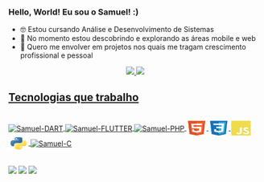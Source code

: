 ### Hello, World! Eu sou o Samuel! :)

- 🤓 Estou cursando Análise e Desenvolvimento de Sistemas
- 📒 No momento estou descobrindo e explorando as áreas mobile e web
- 🚀 Quero me envolver em projetos nos quais me tragam crescimento profissional e pessoal



<div align="center">
  <a href="https://github.com/SamuelLRibeiro">
  <img height="150em" src="https://github-readme-stats.vercel.app/api?username=SamuelLRibeiro&show_icons=true&theme=calm&include_all_commits=true&count_private=true"/>
  <img height="150em" src="https://github-readme-stats.vercel.app/api/top-langs/?username=SamuelLRibeiro&layout=compact&langs_count=7&theme=calm"/>
</div>
    
<div>
  <h2>Tecnologias que trabalho</h2>
</div>
<div style="display: inline_block"><br>
    <img align="center" alt="Samuel-DART" height="30" width="40" src="https://cdn.jsdelivr.net/gh/devicons/devicon/icons/dart/dart-original.svg"/>
    <img align="center" alt="Samuel-FLUTTER" height="30" width="40" src="https://cdn.jsdelivr.net/gh/devicons/devicon/icons/flutter/flutter-original.svg"/>
    <img align="center" alt="Samuel-PHP" height="30" width="40" src="https://cdn.jsdelivr.net/gh/devicons/devicon/icons/php/php-original.svg"/>
    <img align="center" alt="Samuel-HTML" height="30" width="40" src="https://raw.githubusercontent.com/devicons/devicon/master/icons/html5/html5-original.svg">
    <img align="center" alt="Samuel-CSS" height="30" width="40" src="https://raw.githubusercontent.com/devicons/devicon/master/icons/css3/css3-original.svg">
    <img align="center" alt="Samuel-Js" height="30" width="40" src="https://raw.githubusercontent.com/devicons/devicon/master/icons/javascript/javascript-plain.svg">
    <img align="center" alt="Samuel-Python" height="30" width="40" src="https://raw.githubusercontent.com/devicons/devicon/master/icons/python/python-original.svg">
    <img align="center" alt="Samuel-C" height="30" width="40" src="https://cdn.jsdelivr.net/gh/devicons/devicon/icons/c/c-original.svg" />
</div>
  
##
<div> 
  <a href = "mailto:samuellr@rede.ulbra.br"><img src="https://img.shields.io/badge/Gmail-D14836?style=for-the-badge&logo=gmail&logoColor=white" target="_blank"></a>
  <a href="https://www.linkedin.com/in/samuel-lamego-ribeiro/" target="_blank"><img src="https://img.shields.io/badge/-LinkedIn-%230077B5?style=for-the-badge&logo=linkedin&logoColor=white" target="_blank"></a> 
  <a href="https://instagram.com/samueleeer" target="_blank"><img src="https://img.shields.io/badge/-Instagram-%23E4405F?style=for-the-badge&logo=instagram&logoColor=white" target="_blank"></a>
</div>
